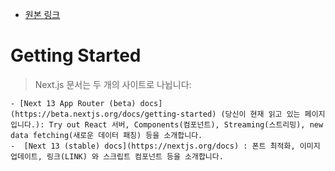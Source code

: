 - [원본 링크](https://beta.nextjs.org/docs/getting-started)

# Getting Started

> Next.js 문서는 두 개의 사이트로 나뉩니다:

    - [Next 13 App Router (beta) docs](https://beta.nextjs.org/docs/getting-started) (당신이 현재 읽고 있는 페이지입니다.): Try out React 서버, Components(컴포넌트), Streaming(스트리밍), new data fetching(새로운 데이터 패칭) 등을 소개합니다.
    -  [Next 13 (stable) docs](https://nextjs.org/docs) : 폰트 최적화, 이미지 업데이트, 링크(LINK) 와 스크립트 컴포넌트 등을 소개합니다.
